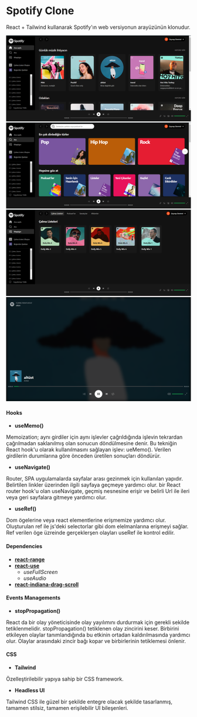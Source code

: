 # Spotify Clone

React + Tailwind kullanarak Spotify'ın web versiyonun arayüzünün klonudur.

![home](https://github.com/zeynep-dmrl/spotify-react-clone/blob/master/img/home.png)
![search](https://github.com/zeynep-dmrl/spotify-react-clone/blob/master/img/search.png)
![collection](https://github.com/zeynep-dmrl/spotify-react-clone/blob/master/img/collection.png)
![fullscreen](https://github.com/zeynep-dmrl/spotify-react-clone/blob/master/img/2022-08-24.png)

#### Hooks
- **useMemo()**

Memoization; aynı girdiler için aynı işlevler çağrıldığında işlevin tekrardan çağrılmadan saklanılmış olan sonucun döndülmesine denir. Bu tekniğin React hook'u olarak kullanılmasını sağlayan işlev: ueMemo(). Verilen girdilerin durumlarına göre önceden üretilen sonuçları döndürür.

- **useNavigate()**

Router, SPA uygulamalarda sayfalar arası gezinmek için kullanılan yapıdır. Belirtilen linkler üzerinden ilgili sayfaya geçmeye yardımcı olur. bir React router hook'u olan useNavigate, geçmiş nesnesine erişir ve belirli Url ile ileri veya geri sayfalara gitmeye yardımcı olur.

- **useRef()**

 Dom ögelerine veya react elementlerine erişmemize yardımcı olur. Oluşturulan ref ile js'deki selectorlar gibi dom elelmanlarına erişmeyi sağlar. Ref verilen öge üzreinde gerçeklerşen olayları useRef ile kontrol edilir.

#### Dependencies
 - **[react-range](https://github.com/tajo/react-range)**
 - **[react-use](https://github.com/streamich/react-use)**
    - *useFullScreen*
    - *useAudio*
 - **[react-indiana-drag-scroll](https://github.com/Norserium/react-indiana-drag-scroll)**

#### Events Managements
- **stopPropagation()**

React da bir olay yöneticisinde olay yayılımını durdurmak için gerekli sekilde tetiklenmelidir. stopPropagation() tetiklenen olay zincirini keser. Birbirini etkileyen olaylar tanımlandığında bu etkinin ortadan kaldırılmasında yardımcı olur. Olaylar arasındaki zincir bağı kopar ve birbirlerinin tetiklemesi önlenir.

#### CSS

- **Tailwind**

Özelleştirilebilir yapıya sahip bir CSS framework.

- **Headless UI**

Tailwind CSS ile güzel bir şekilde entegre olacak şekilde tasarlanmış, tamamen stilsiz, tamamen erişilebilir UI bileşenleri.
